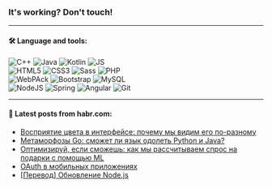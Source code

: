 ### It's working? Don't touch!

---

#### 🛠️ Language and tools:

![C++](https://img.shields.io/badge/C++-informational?logo=c%2B%2B&style=flat&logoColor=white&color=9C033A)
![Java](https://img.shields.io/badge/Java-informational?logo=java&style=flat&logoColor=white&color=007396)
![Kotlin](https://img.shields.io/badge/Kotlin-informational?logo=Kotlin&style=flat&logoColor=white&color=0095D5)
![JS](https://img.shields.io/badge/JS-informational?logo=javaScript&style=flat&logoColor=black&color=F7Df1E) <br>
![HTML5](https://img.shields.io/badge/HTML5-informational?logo=html5&style=flat&logoColor=white&color=E34F26)
![CSS3](https://img.shields.io/badge/CSS3-informational?logo=css3&style=flat&logoColor=white&color=157286)
![Sass](https://img.shields.io/badge/Saas-informational?logo=sass&style=flat&logoColor=white&color=hotpink)
![PHP](https://img.shields.io/badge/PHP-informational?logo=php&style=flat&logoColor=white&color=777BB4) <br>
![WebPAck](https://img.shields.io/badge/WebPack-informational?logo=webPack&style=flat&logoColor=white&color=FF6F00)
![Bootstrap](https://img.shields.io/badge/Bootstrap-informational?logo=Bootstrap&style=flat&logoColor=white&color=7952B3)
![MySQL](https://img.shields.io/badge/MySQL-informational?logo=MySQL&style=flat&logoColor=white&color=00f) <br>
![NodeJS](https://img.shields.io/badge/NodeJS-informational?logo=node.js&style=flat&logoColor=white&color=43853D)
![Spring](https://img.shields.io/badge/Spring-informational?logo=Spring&style=flat&logoColor=white&color=0A9EDC)
![Angular](https://img.shields.io/badge/Vue-informational?logo=vue.js&style=flat&logoColor=white&color=red)
![Git](https://img.shields.io/badge/Git-informational?logo=git&style=flat&logoColor=white&color=darkorange)

___

#### 💬 Latest posts from habr.com:

<!-- BLOG-POST-LIST:START -->
- [Восприятие цвета в интерфейсе: почему мы видим его по-разному](https://habr.com/ru/post/656933/?utm_source=habrahabr&utm_medium=rss&utm_campaign=656933)
- [Метаморфозы Go: сможет ли язык одолеть Python и Java?](https://habr.com/ru/post/656925/?utm_source=habrahabr&utm_medium=rss&utm_campaign=656925)
- [Оптимизируй, если сможешь: как мы рассчитываем спрос на подарки с помощью ML](https://habr.com/ru/post/656909/?utm_source=habrahabr&utm_medium=rss&utm_campaign=656909)
- [OAuth в мобильных приложениях](https://habr.com/ru/post/654029/?utm_source=habrahabr&utm_medium=rss&utm_campaign=654029)
- [[Перевод] Обновление Node.js](https://habr.com/ru/post/656899/?utm_source=habrahabr&utm_medium=rss&utm_campaign=656899)
<!-- BLOG-POST-LIST:END -->
